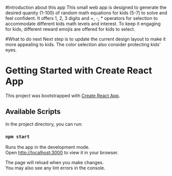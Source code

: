 #Introduction about this app
This small web app is designed to generate the desired quanity (1-100) of random math equations for kids (5-7) to solve and feel confident. It offers 1, 2, 3 digits and +, -, * operators for selection to accommodate different kids math levels and interest. To keep it engaging for kids, different reward emojis are offered for kids to select.

#What to do next
Next step is to update the current design layout to make it more appealing to kids. The color selection also consider protecting kids' eyes.

# Getting Started with Create React App

This project was bootstrapped with [Create React App](https://github.com/facebook/create-react-app).

## Available Scripts

In the project directory, you can run:

### `npm start`

Runs the app in the development mode.\
Open [http://localhost:3000](http://localhost:3000) to view it in your browser.

The page will reload when you make changes.\
You may also see any lint errors in the console.
